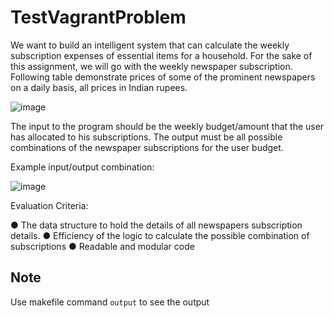 # TestVagrantProblem

We want to build an intelligent system that can calculate the weekly subscription expenses of
essential items for a household. For the sake of this assignment, we will go with the weekly
newspaper subscription. Following table demonstrate prices of some of the prominent
newspapers on a daily basis, all prices in Indian rupees.

![image](https://user-images.githubusercontent.com/111271180/208224311-865f5589-8cb6-42a4-a508-5b44ac8c396a.png)

The input to the program should be the weekly budget/amount that the user has allocated to his
subscriptions. The output must be all possible combinations of the newspaper subscriptions for
the user budget.

Example input/output combination:

![image](https://user-images.githubusercontent.com/111271180/208224442-7802f2ad-f78f-415b-8141-b2861cfc0a6a.png)


Evaluation Criteria:

● The data structure to hold the details of all newspapers subscription details.
● Efficiency of the logic to calculate the possible combination of subscriptions
● Readable and modular code

## Note
Use makefile command `output` to see the output
